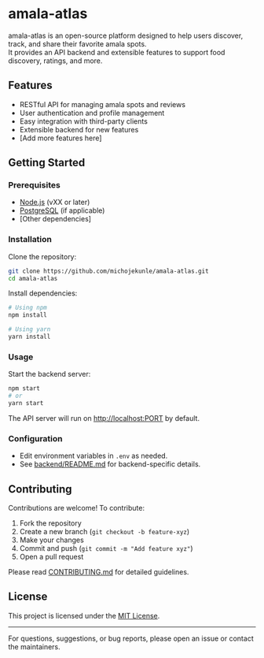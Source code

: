 # amala-atlas

amala-atlas is an open-source platform designed to help users discover, track, and share their favorite amala spots.  
It provides an API backend and extensible features to support food discovery, ratings, and more.  

## Features

- RESTful API for managing amala spots and reviews
- User authentication and profile management
- Easy integration with third-party clients
- Extensible backend for new features
- [Add more features here]

## Getting Started

### Prerequisites

- [Node.js](https://nodejs.org/) (vXX or later)
- [PostgreSQL](https://www.postgresql.org/) (if applicable)
- [Other dependencies]

### Installation

Clone the repository:

```bash
git clone https://github.com/michojekunle/amala-atlas.git
cd amala-atlas
```

Install dependencies:

```bash
# Using npm
npm install

# Using yarn
yarn install
```

### Usage

Start the backend server:

```bash
npm start
# or
yarn start
```

The API server will run on [http://localhost:PORT](http://localhost:PORT) by default.

### Configuration

- Edit environment variables in `.env` as needed.
- See [backend/README.md](backend/README.md) for backend-specific details.

## Contributing

Contributions are welcome! To contribute:

1. Fork the repository
2. Create a new branch (`git checkout -b feature-xyz`)
3. Make your changes
4. Commit and push (`git commit -m "Add feature xyz"`)
5. Open a pull request

Please read [CONTRIBUTING.md](CONTRIBUTING.md) for detailed guidelines.

## License

This project is licensed under the [MIT License](LICENSE).

---

For questions, suggestions, or bug reports, please open an issue or contact the maintainers.
